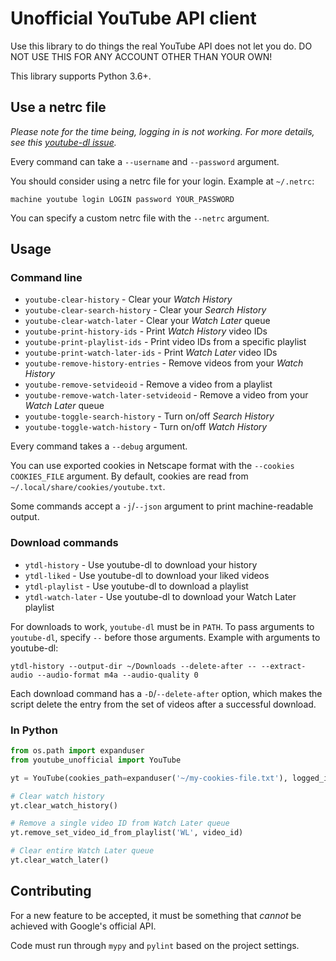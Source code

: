 # Unofficial YouTube API client

Use this library to do things the real YouTube API does not let you do. DO NOT USE THIS FOR ANY ACCOUNT OTHER THAN YOUR OWN!

This library supports Python 3.6+.

## Use a netrc file

_Please note for the time being, logging in is not working. For more details, see this [youtube-dl issue](https://github.com/ytdl-org/youtube-dl/issues/24508#issuecomment-609362963)._

Every command can take a `--username` and `--password` argument.

You should consider using a netrc file for your login. Example at `~/.netrc`:

```plain
machine youtube login LOGIN password YOUR_PASSWORD
```

You can specify a custom netrc file with the `--netrc` argument.

## Usage

### Command line

- `youtube-clear-history` - Clear your _Watch History_
- `youtube-clear-search-history` - Clear your _Search History_
- `youtube-clear-watch-later` - Clear your _Watch Later_ queue
- `youtube-print-history-ids` - Print _Watch History_ video IDs
- `youtube-print-playlist-ids` - Print video IDs from a specific playlist
- `youtube-print-watch-later-ids` - Print _Watch Later_ video IDs
- `youtube-remove-history-entries` - Remove videos from your _Watch History_
- `youtube-remove-setvideoid` - Remove a video from a playlist
- `youtube-remove-watch-later-setvideoid` - Remove a video from your _Watch Later_ queue
- `youtube-toggle-search-history` - Turn on/off _Search History_
- `youtube-toggle-watch-history` - Turn on/off _Watch History_

Every command takes a `--debug` argument.

You can use exported cookies in Netscape format with the `--cookies COOKIES_FILE` argument. By default, cookies are read from `~/.local/share/cookies/youtube.txt`.

Some commands accept a `-j`/`--json` argument to print machine-readable output.

### Download commands

- `ytdl-history` - Use youtube-dl to download your history
- `ytdl-liked` - Use youtube-dl to download your liked videos
- `ytdl-playlist` - Use youtube-dl to download a playlist
- `ytdl-watch-later` - Use youtube-dl to download your Watch Later playlist

For downloads to work, `youtube-dl` must be in `PATH`. To pass arguments to `youtube-dl`, specify `--` before those arguments. Example with arguments to youtube-dl:

```shell
ytdl-history --output-dir ~/Downloads --delete-after -- --extract-audio --audio-format m4a --audio-quality 0
```

Each download command has a `-D`/`--delete-after` option, which makes the script delete the entry from the set of videos after a successful download.

### In Python

```python
from os.path import expanduser
from youtube_unofficial import YouTube

yt = YouTube(cookies_path=expanduser('~/my-cookies-file.txt'), logged_in=True)

# Clear watch history
yt.clear_watch_history()

# Remove a single video ID from Watch Later queue
yt.remove_set_video_id_from_playlist('WL', video_id)

# Clear entire Watch Later queue
yt.clear_watch_later()
```

## Contributing

For a new feature to be accepted, it must be something that _cannot_ be achieved with Google's official API.

Code must run through `mypy` and `pylint` based on the project settings.
